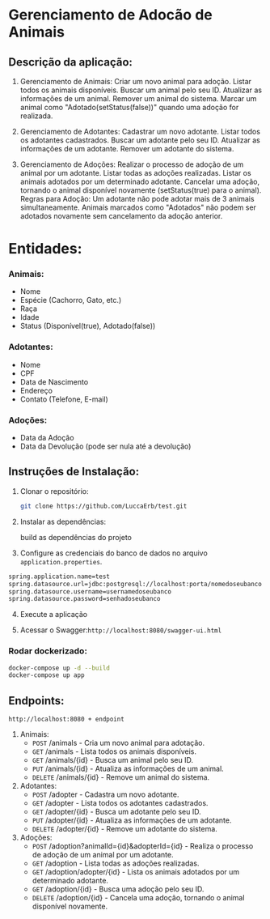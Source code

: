  # Gerenciamento de Adocão de Animais
 
 
 ## Descrição da aplicação:

1. Gerenciamento de Animais:
   Criar um novo animal para adoção.
   Listar todos os animais disponíveis.
   Buscar um animal pelo seu ID.
   Atualizar as informações de um animal.
   Remover um animal do sistema.
   Marcar um animal como "Adotado(setStatus(false))" quando uma adoção for realizada.

2. Gerenciamento de Adotantes:
   Cadastrar um novo adotante.
   Listar todos os adotantes cadastrados.
   Buscar um adotante pelo seu ID.
   Atualizar as informações de um adotante.
   Remover um adotante do sistema.

3. Gerenciamento de Adoções:
   Realizar o processo de adoção de um animal por um adotante.
   Listar todas as adoções realizadas.
   Listar os animais adotados por um determinado adotante.
   Cancelar uma adoção, tornando o animal disponível novamente (setStatus(true) para o animal).
   Regras para Adoção:
   Um adotante não pode adotar mais de 3 animais simultaneamente.
   Animais marcados como "Adotados" não podem ser adotados novamente sem cancelamento da adoção anterior.

# Entidades:
   ### Animais:
   - Nome
   - Espécie (Cachorro, Gato, etc.)
   - Raça
   - Idade
   - Status (Disponível(true), Adotado(false))
   ### Adotantes: 
   - Nome 
   - CPF 
   - Data de Nascimento 
   - Endereço
  - Contato (Telefone, E-mail)
   ### Adoções:
   -  Data da Adoção
   -  Data da Devolução (pode ser nula até a devolução)

## Instruções de Instalação:

1. Clonar o repositório:
   ```bash
   git clone https://github.com/LuccaErb/test.git
   ```
   
2. Instalar as dependências:

   build as dependências do projeto 

3. Configure as credenciais do banco de dados no arquivo `application.properties`.
```bash
spring.application.name=test
spring.datasource.url=jdbc:postgresql://localhost:porta/nomedoseubanco
spring.datasource.username=usernamedoseubanco
spring.datasource.password=senhadoseubanco
```

4. Execute a aplicação

5. Acessar o Swagger:`http://localhost:8080/swagger-ui.html`

### Rodar dockerizado: 

```bash
docker-compose up -d --build
docker-compose up app
```
###



## Endpoints:
`http://localhost:8080 + endpoint` 
1. Animais:
   - `POST` /animals - Cria um novo animal para adotação.
   - `GET` /animals - Lista todos os animais disponíveis.
   - `GET` /animals/{id} - Busca um animal pelo seu ID.
   - `PUT` /animals/{id} - Atualiza as informações de um animal.
   - `DELETE` /animals/{id} - Remove um animal do sistema.
2. Adotantes:
   - `POST` /adopter - Cadastra um novo adotante.
   - `GET` /adopter - Lista todos os adotantes cadastrados.
   - `GET` /adopter/{id} - Busca um adotante pelo seu ID.
   - `PUT` /adopter/{id} - Atualiza as informações de um adotante.
   - `DELETE` /adopter/{id} - Remove um adotante do sistema.
3. Adoções:
   - `POST` /adoption?animalId={id}&adopterId={id} - Realiza o processo de adoção de um animal por um adotante.
   - `GET` /adoption - Lista todas as adoções realizadas.
   - `GET` /adoption/adopter/{id} - Lista os animais adotados por um determinado adotante.
   - `GET` /adoption/{id} - Busca uma adoção pelo seu ID.
   - `DELETE` /adoption/{id} - Cancela uma adoção, tornando o animal disponível novamente.
   
